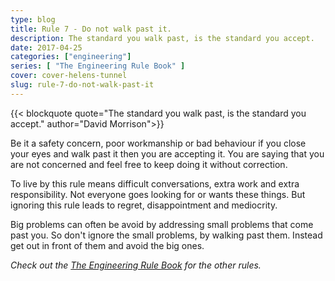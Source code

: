 ```yaml
---
type: blog
title: Rule 7 - Do not walk past it.
description: The standard you walk past, is the standard you accept.
date: 2017-04-25
categories: ["engineering"]
series: [ "The Engineering Rule Book" ]
cover: cover-helens-tunnel
slug: rule-7-do-not-walk-past-it
---
```

{{< blockquote quote="The standard you walk past, is the standard you accept." author="David Morrison">}}

Be it a safety concern, poor workmanship or bad behaviour if you close your eyes and walk past it then you are accepting it. You are saying that you are not concerned and feel free to keep doing it without correction.

To live by this rule means difficult conversations, extra work and extra responsibility. Not everyone goes looking for or wants these things. But ignoring this rule leads to regret, disappointment and mediocrity.

Big problems can often be avoid by addressing small problems that come past you. So don't ignore the small problems, by walking past them. Instead get out in front of them and avoid the big ones.

_Check out the [The Engineering Rule Book](/series/the-engineering-rule-book) for the other rules._
